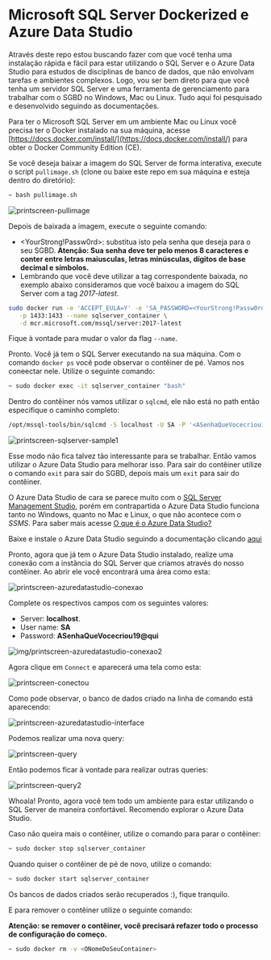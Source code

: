 # Microsoft SQL Server Dockerized e Azure Data Studio

Através deste repo estou buscando fazer com que você tenha uma instalação rápida e fácil
para estar utilizando o SQL Server e o Azure Data Studio para estudos de disciplinas de banco de dados,
que não envolvam tarefas e ambientes complexos. Logo, vou ser bem direto para que você tenha um servidor
SQL Server e uma ferramenta de gerenciamento para trabalhar com o SGBD no Windows, Mac ou Linux.
Tudo aqui foi pesquisado e desenvolvido seguindo as documentações.

Para ter o Microsoft SQL Server em um ambiente Mac ou Linux você precisa ter
o Docker instalado na sua máquina, acesse [https://docs.docker.com/install/](https://docs.docker.com/install/)
para obter o Docker Community Edition (CE).

Se você deseja baixar a imagem do SQL Server de forma interativa, execute o script
`pullimage.sh` (clone ou baixe este repo em sua máquina e esteja dentro do diretório):

```bash
~ bash pullimage.sh
```

![printscreen-pullimage](/img/printscreen-pullimage.png)

Depois de baixada a imagem, execute o seguinte comando:

+ <YourStrong!Passw0rd>: substitua isto pela senha que deseja para o seu
SGBD. **Atenção: Sua senha deve ter pelo menos 8 caracteres e conter entre letras maiusculas, letras minúsculas, dígitos de base decimal e símbolos.**
+ Lembrando que você deve utilizar a tag correspondente baixada, no exemplo abaixo
consideramos que você baixou a imagem do SQL Server com a tag *2017-latest*.

```bash
sudo docker run -e 'ACCEPT_EULA=Y' -e 'SA_PASSWORD=<YourStrong!Passw0rd>' \
   -p 1433:1433 --name sqlserver_container \
   -d mcr.microsoft.com/mssql/server:2017-latest
```

Fique à vontade para mudar o valor da flag `--name`.

Pronto. Você já tem o SQL Server executando na sua máquina. Com o comando `docker ps` você pode
observar o contêiner de pé. Vamos nos coneectar nele. Utilize o seguinte comando:

```bash
~ sudo docker exec -it sqlserver_container "bash"
```

Dentro do contêiner nós vamos utilizar o `sqlcmd`, ele não
está no path então especifique o caminho completo:

```bash
/opt/mssql-tools/bin/sqlcmd -S localhost -U SA -P '<ASenhaQueVocecriou19@qui>'
```

![printscreen-sqlserver-sample1](/img/printscreen-sqlserver-sample1.png)

Esse modo não fica talvez tão interessante para se trabalhar. Então vamos utilizar o Azure Data Studio para melhorar isso. Para sair do contêiner utilize o comando `exit` para sair do SGBD, depois mais um `exit` para sair do contêiner.

O Azure Data Studio de cara se parece
muito com o [SQL Server Management Studio](https://docs.microsoft.com/pt-br/sql/ssms/sql-server-management-studio-ssms?view=sql-server-2017), porém em contrapartida o Azure Data Studio funciona tanto no Windows, quanto no Mac e Linux, o que não acontece com o *SSMS*. Para saber mais acesse [O que é o Azure Data Studio?](https://docs.microsoft.com/pt-br/sql/azure-data-studio/what-is?view=sql-server-2017)

Baixe e instale o Azure Data Studio seguindo a documentação clicando [aqui](https://docs.microsoft.com/pt-br/sql/azure-data-studio/download?view=sql-server-2017)

Pronto, agora que já tem o Azure Data Studio instalado, realize uma conexão com a instância do SQL Server que criamos através do nosso contêiner.
Ao abrir ele você encontrará uma área como esta:

![printscreen-azuredatastudio-conexao](/img/printscreen-azuredatastudio-conexao.png)

Complete os respectivos campos com os seguintes valores:

+ Server: **localhost**.
+ User name: **SA**
+ Password: **ASenhaQueVocecriou19@qui**

![img/printscreen-azuredatastudio-conexao2](img/printscreen-azuredatastudio-conexao2.png)

Agora clique em `Connect` e aparecerá uma tela como esta:

![printscreen-conectou](/img/printscreen-conectou.png)

Como pode observar, o banco de dados criado na linha de comando está aparecendo: 

![printscreen-azuredatastudio-interface](/img/printscreen-azuredatastudio-interface.png)

Podemos realizar uma nova query:

![printscreen-query](/img/printscreen-query.png)

Então podemos ficar à vontade para realizar outras queries:

![printscreen-query2](/img/printscreen-query2.png)

Whoala! Pronto, agora você tem todo um ambiente para estar utilizando o SQL Server de maneira confortável. Recomendo explorar o Azure Data Studio.

Caso não queira mais o contêiner,
utilize o comando para parar o contêiner:

```bash
~ sudo docker stop sqlserver_container
```

Quando quiser o contêiner de pé de novo,
utilize o comando:

```bash
~ sudo docker start sqlserver_container
```

Os bancos de dados criados serão recuperados :), fique tranquilo.

E para remover o contêiner utilize o seguinte comando:

**Atenção: se remover o contêiner, você precisará refazer todo o processo de configuração do começo.**

```bash
~ sudo docker rm -v <ONomeDoSeuContainer>
````
